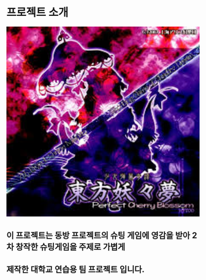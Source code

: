 # 프로젝트 소개

<img src="킹갓쭈대4조팀플/readme.jpg" alt="이미지 설명" width="600">

## 이 프로젝트는 동방 프로젝트의 슈팅 게임에 영감을 받아 2차 창작한 슈팅게임을 주제로 가볍게
## 제작한 대학교 연습용 팀 프로젝트 입니다.
